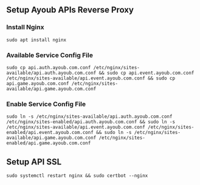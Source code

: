 


## Setup Ayoub APIs Reverse Proxy

### Install Nginx

```console
sudo apt install nginx
```

### Available Service Config File 

```console
sudo cp api.auth.ayoub.com.conf /etc/nginx/sites-available/api.auth.ayoub.com.conf && sudo cp api.event.ayoub.com.conf /etc/nginx/sites-available/api.event.ayoub.com.conf && sudo cp api.game.ayoub.com.conf /etc/nginx/sites-available/api.game.ayoub.com.conf
```

### Enable Service Config File 

```console
sudo ln -s /etc/nginx/sites-available/api.auth.ayoub.com.conf /etc/nginx/sites-enabled/api.auth.ayoub.com.conf && sudo ln -s /etc/nginx/sites-available/api.event.ayoub.com.conf /etc/nginx/sites-enabled/api.event.ayoub.com.conf && sudo ln -s /etc/nginx/sites-available/api.game.ayoub.com.conf /etc/nginx/sites-enabled/api.game.ayoub.com.conf
```

## Setup API SSL

```console
sudo systemctl restart nginx && sudo certbot --nginx
```